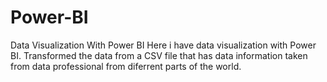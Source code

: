 # Power-BI
Data Visualization With Power BI
Here i have data visualization with Power BI. Transformed the data from a CSV file that has data information taken from data professional from diferrent parts of the world.
